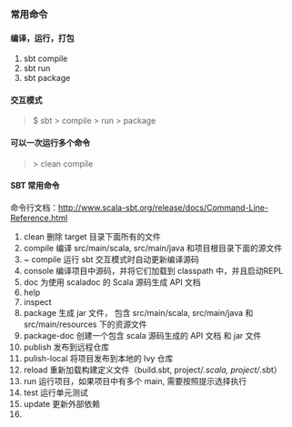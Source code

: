 ### 常用命令
#### 编译，运行，打包
1. sbt compile
2. sbt run
3. sbt package
#### 交互模式
> $ sbt
> \> compile
> \> run
> \> package
#### 可以一次运行多个命令
> \> clean compile 
#### SBT 常用命令
命令行文档：http://www.scala-sbt.org/release/docs/Command-Line-Reference.html
1. clean 删除 target 目录下面所有的文件
2. compile 编译 src/main/scala, src/main/java 和项目根目录下面的源文件
3. ~ compile 运行 sbt 交互模式时自动更新编译源码
4. console 编译项目中源码，并将它们加载到 classpath 中，并且启动REPL
5. doc 为使用 scaladoc 的 Scala 源码生成 API 文档
6. help <command>
7. inspect <setting>
8. package 生成 jar 文件， 包含 src/main/scala, src/main/java 和 src/main/resources 下的资源文件
9. package-doc 创建一个包含 scala 源码生成的 API 文档 和 jar 文件
10. publish 发布到远程仓库
11. pulish-local 将项目发布到本地的 Ivy 仓库
12. reload 重新加载构建定义文件（build.sbt, project/*.scala, project/*.sbt）
13. run 运行项目，如果项目中有多个 main, 需要按照提示选择执行
14. test 运行单元测试
15. update 更新外部依赖
16. 